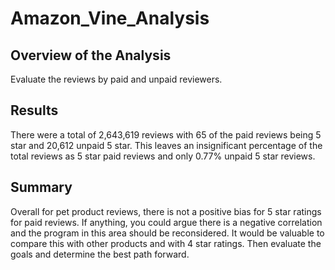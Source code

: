 # Amazon_Vine_Analysis

## Overview of the Analysis
Evaluate the reviews by paid and unpaid reviewers.

## Results
There were a total of 2,643,619 reviews with 65 of the paid reviews being 5 star and 20,612 unpaid 5 star.
This leaves an insignificant percentage of the total reviews as 5 star paid reviews and only 0.77% unpaid 5 star reviews.

## Summary
Overall for pet product reviews, there is not a positive bias for 5 star ratings for paid reviews. If anything, you could argue there is a negative correlation and the program in this area should be reconsidered. It would be valuable to compare this with other products and with 4 star ratings. Then evaluate the goals and determine the best path forward. 
